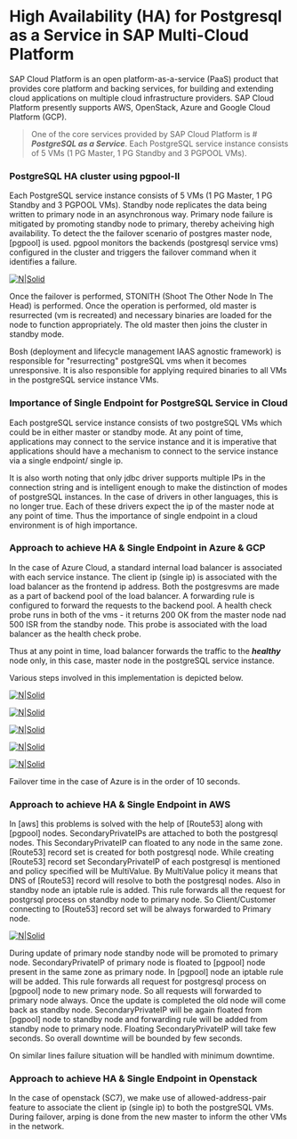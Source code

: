 # High Availability (HA) for Postgresql as a Service in SAP Multi-Cloud Platform

SAP Cloud Platform is an open platform-as-a-service (PaaS) product that provides core platform and backing services, for building and extending cloud applications on multiple cloud infrastructure providers. SAP Cloud Platform presently supports AWS, OpenStack, Azure and Google Cloud Platform (GCP).

>One of the core services provided by SAP Cloud Platform is # *__PostgreSQL as a Service__*. Each PostgreSQL service instance consists of 5 VMs (1 PG Master, 1 PG Standby and 3 PGPOOL VMs).

### PostgreSQL HA cluster using pgpool-II

Each PostgreSQL service instance consists of 5 VMs (1 PG Master, 1 PG Standby and 3 PGPOOL VMs). Standby node replicates the data being written to primary node in an asynchronous way. Primary node failure is mitigated by promoting standby node to primary, thereby acheiving high availability. To detect the the failover scenario of postgres master node, [pgpool] is used. pgpool monitors the backends (postgresql service vms) configured in the cluster and triggers the failover command when it identifies a failure.

[![N|Solid](https://github.com/dbossap/dbos-performance/blob/master/clusterSetup2.png?raw=true)](https://nodesource.com/products/nsolid)

Once the failover is performed, STONITH (Shoot The Other Node In The Head) is performed. Once the operation is performed, old master is resurrected (vm is recreated) and necessary binaries are loaded for the node to function appropriately. The old master then joins the cluster in standby mode.

Bosh (deployment and lifecycle management IAAS agnostic framework) is responsible for "resurrecting" postgreSQL vms when it becomes unresponsive. It is also responsible for applying required binaries to all VMs in the postgreSQL service instance VMs.

### Importance of Single Endpoint for PostgreSQL Service in Cloud

Each postgreSQL service instance consists of two postgreSQL VMs which could be in either master or standby mode. At any point of time, applications may connect to the service instance and it is imperative that applications should have a mechanism to connect to the service instance via a single endpoint/ single ip. 

It is also worth noting that only jdbc driver supports multiple IPs in the connection string and is intelligent enough to make the distinction of modes of postgreSQL instances. In the case of drivers in other languages, this is no longer true. Each of these drivers expect the ip of the master node at any point of time. Thus the importance of single endpoint in a cloud environment is of high importance.

### Approach to achieve HA & Single Endpoint in Azure & GCP

In the case of Azure Cloud, a standard internal load balancer is associated with each service instance. The client ip (single ip) is associated with the load balancer as the frontend ip address. Both the postgresvms are made as a part of backend pool of the load balancer. A forwarding rule is configured to forward the requests to the backend pool. 
A health check probe runs in both of the vms - it returns 200 OK from the master node nad 500 ISR from the standby node. This probe is associated with the load balancer as the health check probe.

Thus at any point in time, load balancer forwards the traffic to the *__healthy__* node only, in this case, master node in the postgreSQL service instance.

Various steps involved in this implementation is depicted below. 

[![N|Solid](https://github.com/dineshmenon/pubrepo/blob/master/resc/ha/Azure-Implementation.png?raw=true)]()

[![N|Solid](https://raw.githubusercontent.com/dineshmenon/pubrepo/master/resc/ha/Failover-1.png?raw=true)]()

[![N|Solid](https://raw.githubusercontent.com/dineshmenon/pubrepo/master/resc/ha/Failover-2.png?raw=true)]()

[![N|Solid](https://raw.githubusercontent.com/dineshmenon/pubrepo/master/resc/ha/Failover-3.png?raw=true)]()

[![N|Solid](https://raw.githubusercontent.com/dineshmenon/pubrepo/master/resc/ha/Failover-4.png?raw=true)]()

Failover time in the case of Azure is in the order of 10 seconds. 

### Approach to achieve HA & Single Endpoint in AWS

In [aws] this problems is solved with the help of [Route53] along with [pgpool] nodes. SecondaryPrivateIPs are attached to both the postgresql nodes. This SecondaryPrivateIP can floated to any node in the same zone. [Route53] record set is created for both postgresql node. While creating [Route53] record set SecondaryPrivateIP of each postgresql is mentioned and policy specified will be MultiValue. 
By MultiValue policy it means that DNS of [Route53] record will resolve to both the postgresql nodes. Also in standby node an iptable rule is added. This rule forwards all the request for postgrsql process on standby node to primary node. So Client/Customer connecting to [Route53] record set will be always forwarded to Primary node.

[![N|Solid](https://github.com/dbossap/dbos-performance/blob/master/aws.png?raw=true)](https://nodesource.com/products/nsolid)

During update of primary node standby node will be promoted to primary node. SecondaryPrivateIP of primary node is floated to [pgpool] node present in the same zone as primary node. 
In [pgpool] node an iptable rule will be added. This rule forwards all request for postgresql process on [pgpool] node to new primary node. So all requests will forwarded to primary node always.
Once the update is completed the old node will come back as standby node. SecondaryPrivateIP will be again floated from [pgpool] node to standby node and forwarding rule will be added from standby node to primary node.
Floating SecondaryPrivateIP will take few seconds. So overall downtime will be bounded by few seconds.

On similar lines failure situation will be handled with minimum downtime.

### Approach to achieve HA & Single Endpoint in Openstack

In the case of openstack (SC7), we make use of allowed-address-pair feature to associate the client ip (single ip) to both the postgreSQL VMs. During failover, arping is done from the new master to inform the other VMs in the network.






